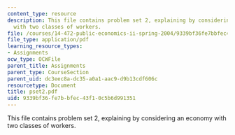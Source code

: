 ```yaml
---
content_type: resource
description: This file contains problem set 2, explaining by considering an economy
  with two classes of workers.
file: /courses/14-472-public-economics-ii-spring-2004/9339bf36fe7bbfec43f10c5b6d991351_pset2.pdf
file_type: application/pdf
learning_resource_types:
- Assignments
ocw_type: OCWFile
parent_title: Assignments
parent_type: CourseSection
parent_uid: dc3eec8a-dc35-a0a1-aac9-d9b13cdf606c
resourcetype: Document
title: pset2.pdf
uid: 9339bf36-fe7b-bfec-43f1-0c5b6d991351
---
```

This file contains problem set 2, explaining by considering an economy with two classes of workers.

